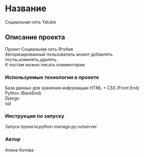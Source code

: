 # Название

Социальная сеть Yatube

## Описание проекта

Проект Социальная сеть Ятубия  
Авторизированный пользователь может добавлять посты,изменять,удалять.  
К постам можно писать комментарии  
  

### Используемые технологии в проекте

База данных для хранения информации
HTML + CSS (Front End)  
Python (BackEnd)  
Django   
sql    

### Инструкция по запуску

Запуск проекта:python manage.py runserver

### Автор

Алена Котова

